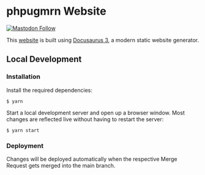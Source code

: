 # phpugmrn Website

[![Mastodon Follow](https://img.shields.io/mastodon/follow/108462886006380689?domain=https://phpc.social)](https://phpc.social/@phpugmrn)

This [website](https://www.phpugmrn.de) is built using [Docusaurus 3](https://docusaurus.io/), a modern static website generator.

## Local Development

### Installation

Install the required dependencies:
```
$ yarn
```

Start a local development server and open up a browser window. Most changes are reflected live without having to restart the server:
```
$ yarn start
```

### Deployment

Changes will be deployed automatically when the respective Merge Request gets merged into the main branch.
